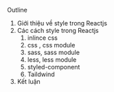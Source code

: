 Outline

1. Giới thiệu về style trong Reactjs
2. Các cách style trong Reactjs
    1. inlince css
    2. css , css module
    3. sass, sass module
    4. less, less module
    5. styled-component
    6. Taildwind
3. Kết luận